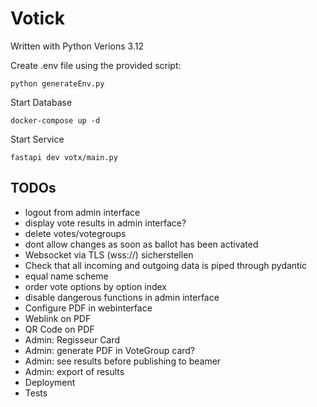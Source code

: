 # Votick
Written with Python Verions 3.12


Create .env file using the provided script:
```
python generateEnv.py
```

Start Database
```
docker-compose up -d
```

Start Service
```
fastapi dev votx/main.py
```

## TODOs

- logout from admin interface
- display vote results in admin interface?
- delete votes/votegroups
- dont allow changes as soon as ballot has been activated
- Websocket via TLS (wss://) sicherstellen
- Check that all incoming and outgoing data is piped through pydantic
- equal name scheme
- order vote options by option index
- disable dangerous functions in admin interface
- Configure PDF in webinterface
- Weblink on PDF
- QR Code on PDF
- Admin: Regisseur Card
- Admin: generate PDF in VoteGroup card?
- Admin: see results before publishing to beamer
- Admin: export of results
- Deployment
- Tests